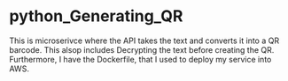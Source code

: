 # python_Generating_QR

This is microserivce where the API takes the text and converts it into a QR barcode. 
This alsop includes Decrypting the text before creating the QR. 
Furthermore, I have the Dockerfile, that I used to deploy my service into AWS. 
